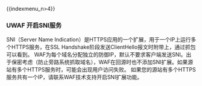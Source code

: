 {{indexmenu_n>4}}

### UWAF 开启SNI服务

SNI（Server Name Indication）是HTTPS应用的一个扩展，用于一个IP上运行多个HTTPS服务，在SSL
Handshake阶段发送ClientHello报文时附带上，通过抓包可以看到。
WAF为每个域名分配独立的防御IP，默认不要求客户端发送SNI。出于保密考虑（防止旁路系统抓取域名），WAF在回源时也不添加SNI扩展。如果源站有多个HTTPS服务时，可能会出现用户访问失败。
如果您的源站有多个HTTPS服务共有一个IP，请联系WAF技术支持开启SNI扩展功能。
